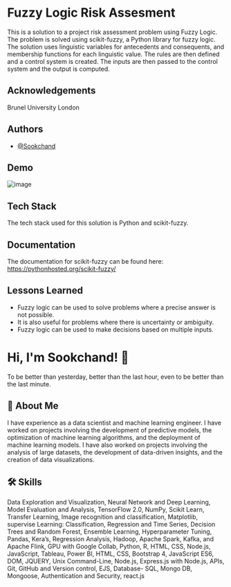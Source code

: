 
# Fuzzy Logic Risk Assesment

This is a solution to a project risk assessment problem using Fuzzy Logic. The problem is solved using scikit-fuzzy, a Python library for fuzzy logic. The solution uses linguistic variables for antecedents and consequents, and membership functions for each linguistic value. The rules are then defined and a control system is created. The inputs are then passed to the control system and the output is computed.
## Acknowledgements
Brunel University London

## Authors

- [@Sookchand](https://github.com/Sookchand)


## Demo

![image](https://user-images.githubusercontent.com/34344439/210074704-61e9ec4e-72d5-45cd-8fcb-09130907cf95.png)


## Tech Stack

The tech stack used for this solution is Python and scikit-fuzzy.

## Documentation

The documentation for scikit-fuzzy can be found here: https://pythonhosted.org/scikit-fuzzy/
## Lessons Learned
- Fuzzy logic can be used to solve problems where a precise answer is not possible. 
- It is also useful for problems where there is uncertainty or ambiguity. 
- Fuzzy logic can be used to make decisions based on multiple inputs.
# Hi, I'm Sookchand! 👋

To be better than yesterday, better than the last hour, even to be better than the last
minute.
## 🚀 About Me
I have experience as a data scientist and machine learning engineer. I have worked on
projects involving the development of predictive models, the optimization of machine
learning algorithms, and the deployment of machine learning models. I have also worked on
projects involving the analysis of large datasets, the development of data-driven insights,
and the creation of data visualizations.
## 🛠 Skills
Data Exploration and Visualization, Neural Network and Deep Learning, Model Evaluation
and Analysis, TensorFlow 2.0, NumPy, Scikit Learn, Transfer Learning, Image recognition and
classification, Matplotlib, supervise Learning: Classification, Regression and Time Series,
Decision Trees and Random Forest, Ensemble Learning, Hyperparameter Tuning, Pandas,
Kera’s, Regression Analysis, Hadoop, Apache Spark, Kafka, and Apache Flink, GPU with
Google Collab, Python, R, HTML, CSS, Node.js, JavaScript, Tableau, Power BI, HTML, CSS,
Bootstrap 4, JavaScript ES6, DOM, JQUERY, Unix Command-Line, Node.js, Express.js with Node.js,
APIs, Git, GitHub and Version control, EJS, Database- SQL, Mongo DB, Mongoose, Authentication and
Security, react.js

